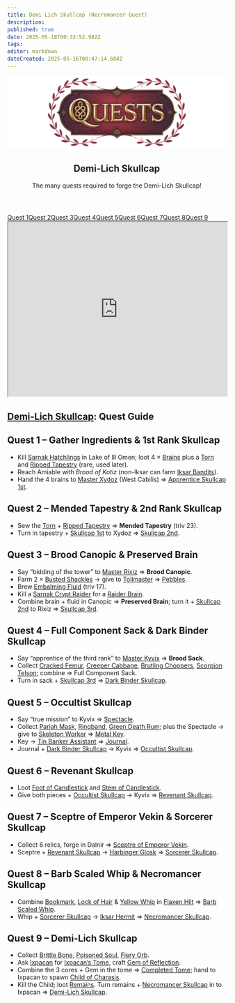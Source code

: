 ```yaml
---
title: Demi Lich Skullcap (Necromancer Quest)
description: 
published: true
date: 2025-05-18T00:33:52.982Z
tags: 
editor: markdown
dateCreated: 2025-05-16T00:47:14.684Z
---
```


<article class="class-wrapper">
<header class="hero-card"><img src="/quests/questsbanner.webp" alt="Quest Banner" class="hero-banner"><div class="title-card"><h1 class="hero-title"><span>Demi-Lich Skullcap</span></h1></div><p class="hero-sub">The many quests required to forge the Demi-Lich Skullcap!</p></header>
<nav class="toc-nav"><a href="#Quest1">Quest 1</a><a href="#Quest2">Quest 2</a><a href="#Quest3">Quest 3</a><a href="#Quest4">Quest 4</a><a href="#Quest5">Quest 5</a><a href="#Quest6">Quest 6</a><a href="#Quest7">Quest 7</a><a href="#Quest8">Quest 8</a><a href="#Quest9">Quest 9</a></nav>
<iframe src="https://eqdb.net/item/detail/2048043" width="100%" height="400"></iframe>
<h2 class="quest-card" id="top"><a href="https://eqdb.net/item/detail/2048043">Demi-Lich Skullcap</a>: Quest Guide</h2>
<div class="quest-card" id="Quest1"><h2>Quest 1 – Gather Ingredients &amp; 1st Rank Skullcap</h2><ul><li>Kill <a href="https://eqdb.net/npc/detail/85176">Sarnak Hatchlings</a> in Lake of Ill Omen; loot 4 × <a href="https://eqdb.net/item/detail/12408">Brains</a> plus a <a href="https://eqdb.net/item/detail/12412">Torn</a> and <a href="https://eqdb.net/item/detail/12413">Ripped Tapestry</a> (rare, used later).</li><li>Reach Amiable with <em>Brood of Kotiz</em> (non-Iksar can farm <a href="https://eqdb.net/npc/detail/79064">Iksar Bandits</a>).</li><li>Hand the 4 brains to <a href="https://eqdb.net/npc/detail/82043">Master Xydoz</a> (West Cabilis) ⇒ <a href="https://eqdb.net/item/detail/4260">Apprentice Skullcap 1st</a>.</li></ul></div>
<div class="quest-card" id="Quest2"><h2>Quest 2 – Mended Tapestry &amp; 2nd Rank Skullcap</h2><ul><li>Sew the <a href="https://eqdb.net/item/detail/12412">Torn</a> + <a href="https://eqdb.net/item/detail/12413">Ripped Tapestry</a> ⇒ <strong>Mended Tapestry</strong> (triv 23).</li><li>Turn in tapestry + <a href="https://eqdb.net/item/detail/4260">Skullcap 1st</a> to Xydoz ⇒ <a href="https://eqdb.net/item/detail/4261">Skullcap 2nd</a>.</li></ul></div>
<div class="quest-card" id="Quest3"><h2>Quest 3 – Brood Canopic &amp; Preserved Brain</h2><ul><li>Say “bidding of the tower” to <a href="https://eqdb.net/npc/detail/82042">Master Rixiz</a> ⇒ <strong>Brood Canopic</strong>.</li><li>Farm 2 × <a href="https://eqdb.net/item/detail/12660">Busted Shackles</a> → give to <a href="https://eqdb.net/npc/detail/106066">Toilmaster</a> ⇒ <a href="https://eqdb.net/item/detail/12689">Pebbles</a>.</li><li>Brew <a href="https://www.thjdi.cc/recipe/7650">Embalming Fluid</a> (triv 17).</li><li>Kill a <a href="https://eqdb.net/npc/detail/85029">Sarnak Crypt Raider</a> for a <a href="https://eqdb.net/item/detail/12409">Raider Brain</a>.</li><li>Combine brain + fluid in Canopic ⇒ <strong>Preserved Brain</strong>; turn it + <a href="https://eqdb.net/item/detail/4261">Skullcap 2nd</a> to Rixiz ⇒ <a href="https://eqdb.net/item/detail/4262">Skullcap 3rd</a>.</li></ul></div>
<div class="quest-card" id="Quest4"><h2>Quest 4 – Full Component Sack &amp; Dark Binder Skullcap</h2><ul><li>Say “apprentice of the third rank” to <a href="https://www.thjdi.cc/npc/82041">Master Kyvix</a> ⇒ <strong>Brood Sack</strong>.</li><li>Collect <a href="https://eqdb.net/item/detail/12844">Cracked Femur</a>, <a href="https://www.thjdi.cc/item/12845">Creeper Cabbage</a>, <a href="https://www.thjdi.cc/item/12810">Brutling Choppers</a>, <a href="https://www.thjdi.cc/item/12846">Scorpion Telson</a>; combine ⇒ Full Component Sack.</li><li>Turn in sack + <a href="https://eqdb.net/item/detail/4262">Skullcap 3rd</a> ⇒ <a href="https://eqdb.net/item/detail/4263">Dark Binder Skullcap</a>.</li></ul></div>
<div class="quest-card" id="Quest5"><h2>Quest 5 – Occultist Skullcap</h2><ul><li>Say “true mission” to Kyvix ⇒ <a href="https://eqdb.net/item/detail/12848">Spectacle</a>.</li><li>Collect <a href="https://www.thjdi.cc/item/12850">Pariah Mask</a>, <a href="https://www.thjdi.cc/item/12851">Ringband</a>, <a href="https://www.thjdi.cc/item/12610">Green Death Rum</a>; plus the Spectacle → give to <a href="https://www.thjdi.cc/npc/93182">Skeleton Worker</a> ⇒ <a href="https://www.thjdi.cc/item/12849">Metal Key</a>.</li><li>Key → <a href="https://www.thjdi.cc/npc/93151">Tin Banker Assistant</a> ⇒ <a href="https://www.thjdi.cc/item/18065">Journal</a>.</li><li>Journal + <a href="https://eqdb.net/item/detail/4263">Dark Binder Skullcap</a> → Kyvix ⇒ <a href="https://eqdb.net/item/detail/4264">Occultist Skullcap</a>.</li></ul></div>
<div class="quest-card" id="Quest6"><h2>Quest 6 – Revenant Skullcap</h2><ul><li>Loot <a href="https://www.thjdi.cc/item/12852">Foot of Candlestick</a> and <a href="https://www.thjdi.cc/item/12853">Stem of Candlestick</a>.</li><li>Give both pieces + <a href="https://eqdb.net/item/detail/4264">Occultist Skullcap</a> → Kyvix ⇒ <a href="https://eqdb.net/item/detail/4265">Revenant Skullcap</a>.</li></ul></div>
<div class="quest-card" id="Quest7"><h2>Quest 7 – Sceptre of Emperor Vekin &amp; Sorcerer Skullcap</h2><ul><li>Collect 6 relics, forge in Dalnir ⇒ <a href="https://www.thjdi.cc/item/12874">Sceptre of Emperor Vekin</a>.</li><li>Sceptre + <a href="https://eqdb.net/item/detail/4265">Revenant Skullcap</a> → <a href="https://www.thjdi.cc/npc/82044">Harbinger Glosk</a> ⇒ <a href="https://eqdb.net/item/detail/4266">Sorcerer Skullcap</a>.</li></ul></div>
<div class="quest-card" id="Quest8"><h2>Quest 8 – Barb Scaled Whip &amp; Necromancer Skullcap</h2><ul><li>Combine <a href="https://www.thjdi.cc/item/12889">Bookmark</a>, <a href="https://www.thjdi.cc/item/12888">Lock of Hair</a> &amp; <a href="https://www.thjdi.cc/item/12890">Yellow Whip</a> in <a href="https://www.thjdi.cc/item/17195">Flaxen Hilt</a> ⇒ <a href="https://www.thjdi.cc/item/12886">Barb Scaled Whip</a>.</li><li>Whip + <a href="https://eqdb.net/item/detail/4266">Sorcerer Skullcap</a> → <a href="https://www.thjdi.cc/npc/82040">Iksar Hermit</a> ⇒ <a href="https://eqdb.net/item/detail/4267">Necromancer Skullcap</a>.</li></ul></div>
<div class="quest-card" id="Quest9"><h2>Quest 9 – Demi-Lich Skullcap</h2><ul><li>Collect <a href="https://www.thjdi.cc/item/48034">Brittle Bone</a>, <a href="https://www.thjdi.cc/item/48035">Poisoned Soul</a>, <a href="https://www.thjdi.cc/item/48036">Fiery Orb</a>.</li><li>Ask <a href="https://www.thjdi.cc/npc/93185">Ixpacan</a> for <a href="https://eqdb.net/item/detail/48041">Ixpacan’s Tome</a>, craft <a href="https://www.thjdi.cc/item/48040">Gem of Reflection</a>.</li><li>Combine the 3 cores + Gem in the tome ⇒ <a href="https://eqdb.net/item/detail/48042">Completed Tome</a>; hand to Ixpacan to spawn <a href="https://www.thjdi.cc/npc/93189">Child of Charasis</a>.</li><li>Kill the Child; loot <a href="https://www.thjdi.cc/item/48044">Remains</a>. Turn remains + <a href="https://eqdb.net/item/detail/4267">Necromancer Skullcap</a> in to Ixpacan ⇒ <a href="https://eqdb.net/item/detail/2048043">Demi-Lich Skullcap</a>.</li></ul></div>
</article>

